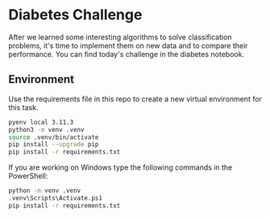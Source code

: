 # Diabetes Challenge

After we learned some interesting algorithms to solve classification problems, it's time to implement them on new data and to compare their performance. You can find today's challenge in the diabetes notebook.


## Environment

Use the requirements file in this repo to create a new virtual environment for this task.


```BASH
pyenv local 3.11.3 
python3 -m venv .venv
source .venv/bin/activate
pip install --upgrade pip
pip install -r requirements.txt
```

If you are working on Windows type the following commands in the PowerShell:

```sh
python -m venv .venv
.venv\Scripts\Activate.ps1
pip install -r requirements.txt
```
